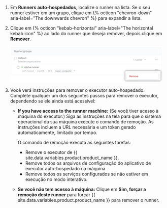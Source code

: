1. Em **Runners auto-hospedados**, localize o runner na lista. Se o seu runner estiver em um grupo, clique em {% octicon "chevron-down" aria-label="The downwards chevron" %} para expandir a lista.
1. Clique em {% octicon "kebab-horizontal" aria-label="The horizontal kebab icon" %} ao lado do runner que deseja remover, depois clique em **Remover**.

    ![Removendo uma configuração do executor auto-hospedado](/assets/images/help/settings/actions-runner-remove.png)
1. Você verá instruções para remover o executor auto-hospedado. Complete qualquer um dos seguintes passos para remover o executor, dependendo se ele ainda está acessível:

    * **If you have access to the runner machine:** (Se você tiver acesso à máquina do executor:) Siga as instruções na tela para que o sistema operacional da sua máquina execute o comando de remoção. As instruções incluem a URL necessária e um token gerado automaticamente, limitado por tempo.

        O comando de remoção executa as seguintes tarefas:

        * Remove o executor de {{ site.data.variables.product.product_name }}.
        * Remove todos os arquivos de configuração do aplicativo de executor auto-hospedado na máquina.
        * Remove todos os serviços configurados se não estiver em execução no modo interativo.

    * **Se você não tem acesso à máquina:** Clique em **Sim, forçar a remoção deste runner** para forçar {{ site.data.variables.product.product_name }} para remover o runner.
